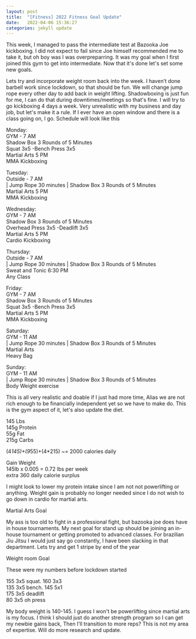 ```yaml
---
layout: post
title:  "[Fitness] 2022 Fitness Goal Update"
date:   2022-04-06 15:36:27
categories: jekyll update
---
```


This week, I managed to pass the intermediate test at Bazooka Joe kickboxing. I did not expect to fail since Joe himself recommended me to take it, but oh boy was I was overpreparring. It was my goal when I first joined this gym to get into intermediate. Now that it's done let's set some new goals.

Lets try and incorporate weight room back into the week. I haven’t done barbell work since lockdown, so that should be fun. We will change jump rope every other day to add back in weight lifting. Shadowboxing is just fun for me, I can do that during downtimes/meetings so that's fine. I will try to go kickboxing 4 days a week. Very unrealistic with my business and day job, but let's make it a rule. If I ever have an open window and there is a class going on, I go. Schedule will look like this

Monday:  <br>
GYM - 7 AM <br>
Shadow Box 3 Rounds of 5 Minutes <br>
Squat 3x5  -Bench Press 3x5   <br>
Martial Arts 5 PM <br>
MMA Kickboxing <br>

Tuesday: <br>
Outside - 7 AM <br>
| Jump Rope 30 minutes | Shadow Box 3 Rounds of 5 Minutes <br>
Martial Arts 5 PM <br>
MMA Kickboxing <br>

Wednesday: <br>
GYM - 7 AM <br>
Shadow Box 3 Rounds of 5 Minutes <br>
Overhead Press 3x5  -Deadlift 3x5 <br>
Martial Arts 5 PM <br>
Cardio Kickboxing <br>

Thursday: <br>
Outside - 7 AM <br>
| Jump Rope 30 minutes | Shadow Box 3 Rounds of 5 Minutes <br>
Sweat and Tonic 6:30 PM <br>
Any Class <br>

Friday: <br>
GYM - 7 AM <br>
Shadow Box 3 Rounds of 5 Minutes <br>
Squat 3x5  -Bench Press 3x5 <br>
Martial Arts 5 PM <br>
MMA Kickboxing <br>

Saturday: <br>
GYM - 11 AM <br>
| Jump Rope 30 minutes | Shadow Box 3 Rounds of 5 Minutes <br>
Martial Arts <br>
Heavy Bag <br>

Sunday: <br>
GYM - 11 AM <br>
| Jump Rope 30 minutes | Shadow Box 3 Rounds of 5 Minutes <br>
Body Weight exercise <br>

This is all very realistic and doable if I just had more time, Alias we are not rich enough to be financially independent yet so we have to make do. This is the gym aspect of it, let's also update the diet. 


145 Lbs  <br>
145g Protein  <br>
55g Fat <br>
215g Carbs <br>

(4*145)+(9*55)+(4*215) ~=  2000 calories daily <br>

Gain Weight <br>
145lb x 0.005 = 0.72 lbs per week <br>
extra 360 daily calorie surplus <br>

 I might look to lower my protein intake since I am not not powerlifting or anything. Weight gain is probably no longer needed since I do not wish to go down in cardio for martial arts. 


Martial Arts Goal

My ass is too old to fight in a professional fight, but bazooka joe does have in house tournaments. My next goal for stand up should be joining an in-house tournament or getting promoted to advanced classes. For brazilian Jiu Jitsu I would just say go constantly, I have been slacking in that department. Lets try and get 1 stripe by end of the year

Weight room Goal

These were my numbers before lockdown started 

155 3x5 squat.     160 3x3 <br>
135 3x5 bench.    145 5x1 <br>
175 3x5 deadlift <br>
80 3x5 oh press <br>


My body weight is 140-145. I guess I won't be powerlifting since martial arts is my focus. I think I should just do another strength program so I can get my newbie gains back, Then I'll transition to more reps? This is not my area of expertise. Will do more research and update.
